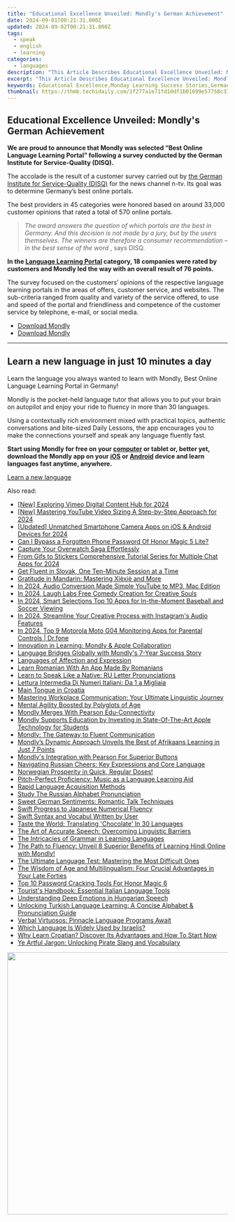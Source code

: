 ```yaml
---
title: "Educational Excellence Unveiled: Mondly's German Achievement"
date: 2024-09-01T00:21:31.000Z
updated: 2024-09-02T00:21:31.000Z
tags:
  - speak
  - english
  - learning
categories:
  - languages
description: "This Article Describes Educational Excellence Unveiled: Mondly's German Achievement"
excerpt: "This Article Describes Educational Excellence Unveiled: Mondly's German Achievement"
keywords: Educational Excellence,Monday Learning Success Stories,German Language Programs Outstanding Results,Innovative Learning Platforms,International Educational Standards Meeting Goals,Language Education Transformation,Germany's Top Language Learning Services
thumbnail: https://thmb.techidaily.com/1f277a1e71fd10df1b01699e57758c33c523b120ed3c32dedf0e24f515c80068.png
---
```


## Educational Excellence Unveiled: Mondly's German Achievement

 **We are proud to announce that Mondly was selected “Best Online Language Learning Portal” following a survey conducted by the German Institute for Service-Quality (DISQ).**

 The accolade is the result of a customer survey carried out by [the German Institute for Service-Quality (DISQ)](https://disq.de/online-portale-preis.html) for the news channel n-tv. Its goal was to determine Germany’s best online portals.

 The best providers in 45 categories were honored based on around 33,000 customer opinions that rated a total of 570 online portals.

> _The award answers the question of which portals are the best in Germany. And this decision is not made by a jury, but by the users themselves. The winners are therefore a consumer recommendation – in the best sense of the word_ , says DISQ.

 **In the [Language Learning Portal](https://disq.de/2019/20190528-Online-Portale-Preis-Lernportale-Sprachen.html) category, 18 companies were rated by customers and Mondly led the way with an overall result of 76 points.**

 The survey focused on the customers’ opinions of the respective language learning portals in the areas of offers, customer service, and websites. The sub-criteria ranged from quality and variety of the service offered, to use and speed of the portal and friendliness and competence of the customer service by telephone, e-mail, or social media.

* [Download Mondly](https://www.facebook.com/sharer/sharer.php?u=https%3A%2F%2Fwww.mondly.com%2Fblog%2Fmondly-best-online-language-learning-portal%2F&t=Mondly+is+Best+Online+Language+Learning+Portal+in+Germany "Share on Facebook")
* [Download Mondly](https://shop.mondly.com/affiliate.php?ACCOUNT=ATISTUDI&AFFILIATE=108875&PATH=https://www.mondly.com?AFFILIATE=108875)

---

## Learn a new language in just 10 minutes a day

 Learn the language you always wanted to learn with Mondly, Best Online Language Learning Portal in Germany!

 Mondly is the pocket-held language tutor that allows you to put your brain on autopilot and enjoy your ride to fluency in more than 30 languages.

 Using a contextually rich environment mixed with practical topics, authentic conversations and bite-sized Daily Lessons, the app encourages you to make the connections yourself and speak any language fluently fast.

 **Start using Mondly for free on your [computer](https://app.adjust.io/5ixfg4k?campaign=blog-post-id-4593&fallback=https%3A%2F%2Fapp.mondly.com?avangate%5Fsrc=blog-post-id-4593&redirect%5Fandroid=https%3A%2F%2Fplay.google.com%2Fstore%2Fapps%2Fdetails%3Fid%3Dcom.atistudios.mondly.languages&redirect%5Fios=https%3A%2F%2Fitunes.apple.com%2Fapp%2Fid987873536&redirect%5Fmacos=https%3A%2F%2Fapp.mondly.com?avangate%5Fsrc=blog-post-id-4593) or tablet or, better yet, download the Mondly app on your [iOS](https://app.adjust.io/5ixfg4k?campaign=blog-post-id-4593&fallback=https%3A%2F%2Fapp.mondly.com?avangate%5Fsrc=blog-post-id-4593&redirect%5Fandroid=https%3A%2F%2Fplay.google.com%2Fstore%2Fapps%2Fdetails%3Fid%3Dcom.atistudios.mondly.languages&redirect%5Fios=https%3A%2F%2Fitunes.apple.com%2Fapp%2Fid987873536&redirect%5Fmacos=https%3A%2F%2Fapp.mondly.com?avangate%5Fsrc=blog-post-id-4593) or [Android](https://app.adjust.io/5ixfg4k?campaign=blog-post-id-4593&fallback=https%3A%2F%2Fapp.mondly.com?avangate%5Fsrc=blog-post-id-4593&redirect%5Fandroid=https%3A%2F%2Fplay.google.com%2Fstore%2Fapps%2Fdetails%3Fid%3Dcom.atistudios.mondly.languages&redirect%5Fios=https%3A%2F%2Fitunes.apple.com%2Fapp%2Fid987873536&redirect%5Fmacos=https%3A%2F%2Fapp.mondly.com?avangate%5Fsrc=blog-post-id-4593) device and learn languages fast anytime, anywhere.**

[Learn a new language](https://adjt.mondly.com/5ixfg4k?campaign=blog-post-id-4593&fallback=https%3A%2F%2Fapp.mondly.com%3Futm%5Fmedium%3Dblog%5Fblog-post-id-4593%26utm%5Fsource%3Dblog-post-id-4593&redirect%5Fmacos=https%3A%2F%2Fapp.mondly.com%3Futm%5Fmedium%3Dblog%5Fblog-post-id-4593%26utm%5Fsource%3Dblog-post-id-4593&redirect%5Fandroid=https%3A%2F%2Fplay.google.com%2Fstore%2Fapps%2Fdetails%3Fid%3Dcom.atistudios.mondly.languages%3Futm%5Fmedium%3Dblog%5Fblog-post-id-4593%26utm%5Fsource%3Dblog-post-id-4593&redirect%5Fios=https%3A%2F%2Fapps.apple.com%2Fapp%2Fapple-store%2Fid987873536%3Fpt%3D78954800%26ct%3Dblog-post-id-4593%26mt%3D8 "Learn a new language")

<ins class="adsbygoogle"
     style="display:block"
     data-ad-format="autorelaxed"
     data-ad-client="ca-pub-7571918770474297"
     data-ad-slot="1223367746"></ins>



<ins class="adsbygoogle"
     style="display:block"
     data-ad-client="ca-pub-7571918770474297"
     data-ad-slot="8358498916"
     data-ad-format="auto"
     data-full-width-responsive="true"></ins>





<span class="atpl-alsoreadstyle">Also read:</span>
<div><ul>
<li><a href="https://vimeo-videos.techidaily.com/new-exploring-vimeo-digital-content-hub-for-2024/"><u>[New] Exploring Vimeo  Digital Content Hub for 2024</u></a></li>
<li><a href="https://youtube-data.techidaily.com/astering-youtube-video-sizing-a-step-by-step-approach-for-2024/"><u>[New] Mastering YouTube Video Sizing  A Step-by-Step Approach for 2024</u></a></li>
<li><a href="https://youtube-webster.techidaily.com/ed-unmatched-smartphone-camera-apps-on-ios-and-android-devices-for-2024/"><u>[Updated] Unmatched Smartphone Camera Apps on iOS & Android Devices for 2024</u></a></li>
<li><a href="https://unlock-android.techidaily.com/can-i-bypass-a-forgotten-phone-password-of-honor-magic-5-lite-by-drfone-android/"><u>Can I Bypass a Forgotten Phone Password Of Honor Magic 5 Lite?</u></a></li>
<li><a href="https://screen-recording.techidaily.com/capture-your-overwatch-saga-effortlessly/"><u>Capture Your Overwatch Saga Effortlessly</u></a></li>
<li><a href="https://some-knowledge.techidaily.com/from-gifs-to-stickers-comprehensive-tutorial-series-for-multiple-chat-apps-for-2024/"><u>From Gifs to Stickers  Comprehensive Tutorial Series for Multiple Chat Apps for 2024</u></a></li>
<li><a href="https://mondly-stories.techidaily.com/get-fluent-in-slovak-one-ten-minute-session-at-a-time/"><u>Get Fluent in Slovak, One Ten-Minute Session at a Time</u></a></li>
<li><a href="https://mondly-stories.techidaily.com/gratitude-in-mandarin-mastering-xiexie-and-more/"><u>Gratitude in Mandarin: Mastering Xièxiè and More</u></a></li>
<li><a href="https://youtube-data.techidaily.com/24-audio-conversion-made-simple-youtube-to-mp3-mac-edition/"><u>In 2024, Audio Conversion Made Simple  YouTube to MP3, Mac Edition</u></a></li>
<li><a href="https://fox-hovers.techidaily.com/in-2024-laugh-labs-free-comedy-creation-for-creative-souls/"><u>In 2024, Laugh Labs  Free Comedy Creation for Creative Souls</u></a></li>
<li><a href="https://extra-approaches.techidaily.com/in-2024-smart-selections-top-10-apps-for-in-the-moment-baseball-and-soccer-viewing/"><u>In 2024, Smart Selections  Top 10 Apps for In-the-Moment Baseball and Soccer Viewing</u></a></li>
<li><a href="https://some-approaches.techidaily.com/in-2024-streamline-your-creative-process-with-instagrams-audio-features/"><u>In 2024, Streamline Your Creative Process with Instagram's Audio Features</u></a></li>
<li><a href="https://android-location-track.techidaily.com/in-2024-top-9-motorola-moto-g04-monitoring-apps-for-parental-controls-drfone-by-drfone-virtual-android/"><u>In 2024, Top 9 Motorola Moto G04 Monitoring Apps for Parental Controls | Dr.fone</u></a></li>
<li><a href="https://mondly-stories.techidaily.com/innovation-in-learning-mondly-and-apple-collaboration/"><u>Innovation in Learning: Mondly & Apple Collaboration</u></a></li>
<li><a href="https://mondly-stories.techidaily.com/language-bridges-globally-with-mondlys-7-year-success-story/"><u>Language Bridges Globally with Mondly's 7-Year Success Story</u></a></li>
<li><a href="https://mondly-stories.techidaily.com/languages-of-affection-and-expression/"><u>Languages of Affection and Expression</u></a></li>
<li><a href="https://mondly-stories.techidaily.com/learn-romanian-with-an-app-made-by-romanians/"><u>Learn Romanian With An App Made By Romanians</u></a></li>
<li><a href="https://mondly-stories.techidaily.com/learn-to-speak-like-a-native-ru-letter-pronunciations/"><u>Learn to Speak Like a Native: RU Letter Pronunciations</u></a></li>
<li><a href="https://mondly-stories.techidaily.com/lettura-intermedia-di-numeri-italiani-da-1-a-migliaia/"><u>Lettura Intermedia Di Numeri Italiani: Da 1 a Migliaia</u></a></li>
<li><a href="https://mondly-stories.techidaily.com/main-tongue-in-croatia/"><u>Main Tongue in Croatia</u></a></li>
<li><a href="https://mondly-stories.techidaily.com/mastering-workplace-communication-your-ultimate-linguistic-journey/"><u>Mastering Workplace Communication: Your Ultimate Linguistic Journey</u></a></li>
<li><a href="https://mondly-stories.techidaily.com/mental-agility-boosted-by-polyglots-of-age/"><u>Mental Agility Boosted by Polyglots of Age</u></a></li>
<li><a href="https://mondly-stories.techidaily.com/mondly-merges-with-pearson-edu-connectivity/"><u>Mondly Merges With Pearson Edu-Connectivity</u></a></li>
<li><a href="https://mondly-stories.techidaily.com/mondly-supports-education-by-investing-in-state-of-the-art-apple-technology-for-students/"><u>Mondly Supports Education by Investing in State-Of-The-Art Apple Technology for Students</u></a></li>
<li><a href="https://mondly-stories.techidaily.com/mondly-the-gateway-to-fluent-communication/"><u>Mondly: The Gateway to Fluent Communication</u></a></li>
<li><a href="https://mondly-stories.techidaily.com/mondlys-dynamic-approach-unveils-the-best-of-afrikaans-learning-in-just-7-points/"><u>Mondly’s Dynamic Approach Unveils the Best of Afrikaans Learning in Just 7 Points</u></a></li>
<li><a href="https://mondly-stories.techidaily.com/mondlys-integration-with-pearson-for-superior-buttons/"><u>Mondly's Integration with Pearson For Superior Buttons</u></a></li>
<li><a href="https://mondly-stories.techidaily.com/navigating-russian-cheers-key-expressions-and-core-language/"><u>Navigating Russian Cheers: Key Expressions and Core Language</u></a></li>
<li><a href="https://mondly-stories.techidaily.com/norwegian-prosperity-in-quick-regular-doses/"><u>Norwegian Prosperity in Quick, Regular Doses!</u></a></li>
<li><a href="https://mondly-stories.techidaily.com/pitch-perfect-proficiency-music-as-a-language-learning-aid/"><u>Pitch-Perfect Proficiency: Music as a Language Learning Aid</u></a></li>
<li><a href="https://mondly-stories.techidaily.com/rapid-language-acquisition-methods/"><u>Rapid Language Acquisition Methods</u></a></li>
<li><a href="https://mondly-stories.techidaily.com/study-the-russian-alphabet-pronunciation/"><u>Study The Russian Alphabet Pronunciation</u></a></li>
<li><a href="https://mondly-stories.techidaily.com/sweet-german-sentiments-romantic-talk-techniques/"><u>Sweet German Sentiments: Romantic Talk Techniques</u></a></li>
<li><a href="https://mondly-stories.techidaily.com/swift-progress-to-japanese-numerical-fluency/"><u>Swift Progress to Japanese Numerical Fluency</u></a></li>
<li><a href="https://mondly-stories.techidaily.com/swift-syntax-and-vocabul-written-by-user/"><u>Swift Syntax and Vocabul Written by User</u></a></li>
<li><a href="https://mondly-stories.techidaily.com/taste-the-world-translating-chocolate-in-30-languages/"><u>Taste the World: Translating 'Chocolate' In 30 Languages</u></a></li>
<li><a href="https://mondly-stories.techidaily.com/the-art-of-accurate-speech-overcoming-linguistic-barriers/"><u>The Art of Accurate Speech: Overcoming Linguistic Barriers</u></a></li>
<li><a href="https://mondly-stories.techidaily.com/the-intricacies-of-grammar-in-learning-languages/"><u>The Intricacies of Grammar in Learning Languages</u></a></li>
<li><a href="https://mondly-stories.techidaily.com/the-path-to-fluency-unveil-8-superior-benefits-of-learning-hindi-online-with-mondly/"><u>The Path to Fluency: Unveil 8 Superior Benefits of Learning Hindi Online with Mondly!</u></a></li>
<li><a href="https://mondly-stories.techidaily.com/the-ultimate-language-test-mastering-the-most-difficult-ones/"><u>The Ultimate Language Test: Mastering the Most Difficult Ones</u></a></li>
<li><a href="https://mondly-stories.techidaily.com/the-wisdom-of-age-and-multilingualism-four-crucial-advantages-in-your-late-forties/"><u>The Wisdom of Age and Multilingualism: Four Crucial Advantages in Your Late Forties</u></a></li>
<li><a href="https://unlock-android.techidaily.com/top-10-password-cracking-tools-for-honor-magic-6-by-drfone-android/"><u>Top 10 Password Cracking Tools For Honor Magic 6</u></a></li>
<li><a href="https://mondly-stories.techidaily.com/tourists-handbook-essential-italian-language-tools/"><u>Tourist's Handbook: Essential Italian Language Tools</u></a></li>
<li><a href="https://mondly-stories.techidaily.com/understanding-deep-emotions-in-hungarian-speech/"><u>Understanding Deep Emotions in Hungarian Speech</u></a></li>
<li><a href="https://mondly-stories.techidaily.com/unlocking-turkish-language-learning-a-concise-alphabet-and-pronunciation-guide/"><u>Unlocking Turkish Language Learning: A Concise Alphabet & Pronunciation Guide</u></a></li>
<li><a href="https://mondly-stories.techidaily.com/verbal-virtuosos-pinnacle-language-programs-await/"><u>Verbal Virtuosos: Pinnacle Language Programs Await</u></a></li>
<li><a href="https://mondly-stories.techidaily.com/which-language-is-widely-used-by-israelis/"><u>Which Language Is Widely Used by Israelis?</u></a></li>
<li><a href="https://mondly-stories.techidaily.com/why-learn-croatian-discover-its-advantages-and-how-to-start-now/"><u>Why Learn Croatian? Discover Its Advantages and How To Start Now</u></a></li>
<li><a href="https://mondly-stories.techidaily.com/ye-artful-jargon-unlocking-pirate-slang-and-vocabulary/"><u>Ye Artful Jargon: Unlocking Pirate Slang and Vocabulary</u></a></li>
</ul></div>

<!-- affiliate ads begin -->
<a href="https://appsumo.8odi.net/c/5597632/2075461/7443" target="_top" id="2075461"><img src="//a.impactradius-go.com/display-ad/7443-2075461" border="0" alt="" width="1200" height="600"/></a><img height="0" width="0" src="https://appsumo.8odi.net/i/5597632/2075461/7443" style="position:absolute;visibility:hidden;" border="0" />
<!-- affiliate ads end -->